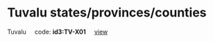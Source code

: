 # Tuvalu states/provinces/counties
Tuvalu&nbsp;&nbsp;&nbsp;&nbsp;&nbsp;code: **id3:TV-X01**&nbsp;&nbsp;&nbsp;&nbsp;&nbsp;[view](../../export/geojson/medium/id3/tv/x01.geojson)&nbsp;&nbsp;&nbsp;&nbsp;&nbsp;

